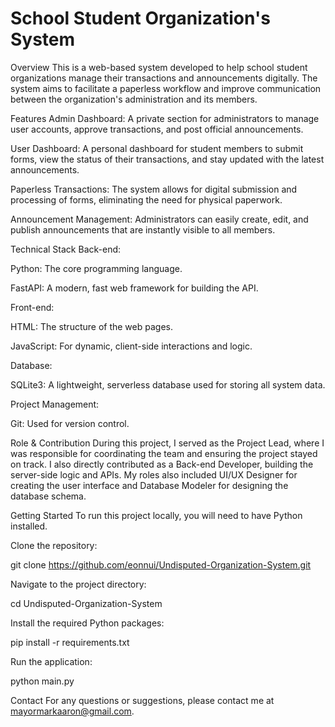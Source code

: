 # School Student Organization's System

Overview
This is a web-based system developed to help school student organizations manage their transactions and announcements digitally. The system aims to facilitate a paperless workflow and improve communication between the organization's administration and its members.

Features
Admin Dashboard: A private section for administrators to manage user accounts, approve transactions, and post official announcements.

User Dashboard: A personal dashboard for student members to submit forms, view the status of their transactions, and stay updated with the latest announcements.

Paperless Transactions: The system allows for digital submission and processing of forms, eliminating the need for physical paperwork.

Announcement Management: Administrators can easily create, edit, and publish announcements that are instantly visible to all members.

Technical Stack
Back-end:

Python: The core programming language.

FastAPI: A modern, fast web framework for building the API.

Front-end:

HTML: The structure of the web pages.

JavaScript: For dynamic, client-side interactions and logic.

Database:

SQLite3: A lightweight, serverless database used for storing all system data.

Project Management:

Git: Used for version control.

Role & Contribution
During this project, I served as the Project Lead, where I was responsible for coordinating the team and ensuring the project stayed on track. I also directly contributed as a Back-end Developer, building the server-side logic and APIs. My roles also included UI/UX Designer for creating the user interface and Database Modeler for designing the database schema.

Getting Started
To run this project locally, you will need to have Python installed.

Clone the repository:

git clone https://github.com/eonnui/Undisputed-Organization-System.git

Navigate to the project directory:

cd Undisputed-Organization-System

Install the required Python packages:

pip install -r requirements.txt

Run the application:

python main.py

Contact
For any questions or suggestions, please contact me at mayormarkaaron@gmail.com.
